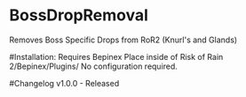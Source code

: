 # BossDropRemoval
Removes Boss Specific Drops from RoR2 (Knurl's and Glands)


#Installation:
Requires Bepinex
Place inside of Risk of Rain 2/Bepinex/Plugins/
No configuration required.


#Changelog
v1.0.0 - Released
